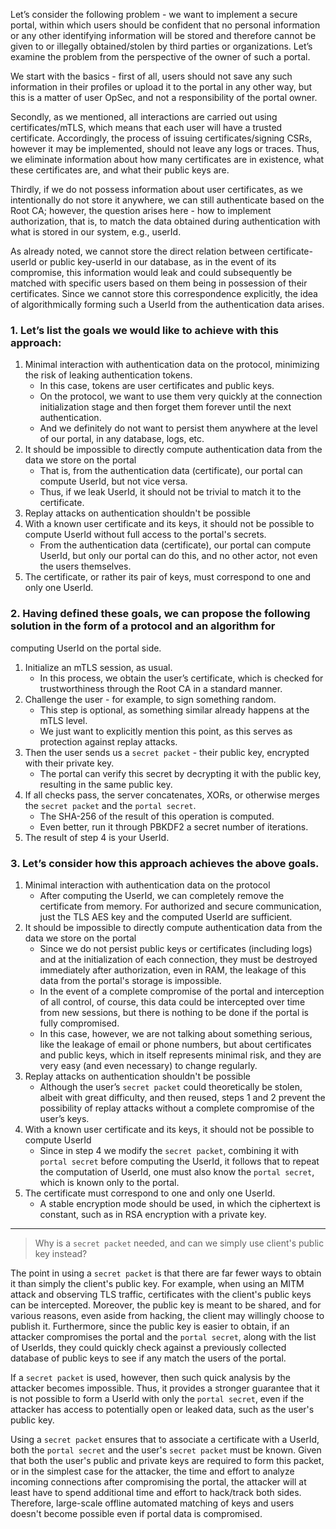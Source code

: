 Let’s consider the following problem - we want to implement a secure portal, within which users should be confident that 
no personal information or any other identifying information will be stored and therefore cannot be given to or 
illegally obtained/stolen by third parties or organizations. 
Let’s examine the problem from the perspective of the owner of such a portal.

We start with the basics - first of all, users should not save any such information in their profiles or upload it 
to the portal in any other way, but this is a matter of user OpSec, and not a responsibility of the portal owner.

Secondly, as we mentioned, all interactions are carried out using certificates/mTLS, which means that each user will 
have a trusted certificate. Accordingly, the process of issuing certificates/signing CSRs, however it may be implemented, 
should not leave any logs or traces. Thus, we eliminate information about how many certificates are in existence, 
what these certificates are, and what their public keys are.

Thirdly, if we do not possess information about user certificates, as we intentionally do not store it anywhere, we can 
still authenticate based on the Root CA; however, the question arises here - how to implement authorization, that is, to 
match the data obtained during authentication with what is stored in our system, e.g., userId.

As already noted, we cannot store the direct relation between certificate-userId or public key-userId in our database, 
as in the event of its compromise, this information would leak and could subsequently be matched with specific users 
based on them being in possession of their certificates. Since we cannot store this correspondence explicitly, the idea 
of algorithmically forming such a UserId from the authentication data arises.

### 1. Let’s list the goals we would like to achieve with this approach:

1. Minimal interaction with authentication data on the protocol, minimizing the risk of leaking authentication tokens.
   - In this case, tokens are user certificates and public keys.
   - On the protocol, we want to use them very quickly at the connection initialization stage and then forget them 
forever until the next authentication.
   - And we definitely do not want to persist them anywhere at the level of our portal, in any database, logs, etc.
2. It should be impossible to directly compute authentication data from the data we store on the portal
   - That is, from the authentication data (certificate), our portal can compute UserId, but not vice versa.
   - Thus, if we leak UserId, it should not be trivial to match it to the certificate.
3. Replay attacks on authentication shouldn't be possible
4. With a known user certificate and its keys, it should not be possible to compute UserId without full access to the 
portal's secrets.
    - From the authentication data (certificate), our portal can compute UserId, but only our portal can do this, and 
no other actor, not even the users themselves.
5. The certificate, or rather its pair of keys, must correspond to one and only one UserId.

### 2. Having defined these goals, we can propose the following solution in the form of a protocol and an algorithm for 
computing UserId on the portal side.

1. Initialize an mTLS session, as usual.
    - In this process, we obtain the user’s certificate, which is checked for trustworthiness through the Root CA in a 
standard manner.
2. Challenge the user - for example, to sign something random.
    - This step is optional, as something similar already happens at the mTLS level.
    - We just want to explicitly mention this point, as this serves as protection against replay attacks.
3. Then the user sends us a `secret packet` - their public key, encrypted with their private key.
    - The portal can verify this secret by decrypting it with the public key, resulting in the same public key.
4. If all checks pass, the server concatenates, XORs, or otherwise merges the `secret packet` and the `portal secret`.
    - The SHA-256 of the result of this operation is computed.
    - Even better, run it through PBKDF2 a secret number of iterations.
5. The result of step 4 is your UserId.

### 3. Let’s consider how this approach achieves the above goals.
1. Minimal interaction with authentication data on the protocol
    - After computing the UserId, we can completely remove the certificate from memory. For authorized and secure 
communication, just the TLS AES key and the computed UserId are sufficient.
2. It should be impossible to directly compute authentication data from the data we store on the portal
    - Since we do not persist public keys or certificates (including logs) and at the initialization of each connection, 
they must be destroyed immediately after authorization, even in RAM, the leakage of this data from the portal's storage 
is impossible.
    - In the event of a complete compromise of the portal and interception of all control, of course, this data could 
be intercepted over time from new sessions, but there is nothing to be done if the portal is fully compromised.
    - In this case, however, we are not talking about something serious, like the leakage of email or phone numbers, 
but about certificates and public keys, which in itself represents minimal risk, and they are very easy (and even 
necessary) to change regularly.
3. Replay attacks on authentication shouldn't be possible
    - Although the user’s `secret packet` could theoretically be stolen, albeit with great difficulty, and then reused, 
steps 1 and 2 prevent the possibility of replay attacks without a complete compromise of the user’s keys.
4. With a known user certificate and its keys, it should not be possible to compute UserId
    - Since in step 4 we modify the `secret packet`, combining it with `portal secret` before computing the UserId, it 
follows that to repeat the computation of UserId, one must also know the `portal secret`, which is known only to the 
portal.
5. The certificate must correspond to one and only one UserId.
   - A stable encryption mode should be used, in which the ciphertext is constant, such as in RSA encryption with a 
private key.

---

> Why is a `secret packet` needed, and can we simply use client's public key instead?

The point in using a `secret packet` is that there are far fewer ways to obtain it than simply the client's public key. 
For example, when using an MITM attack and observing TLS traffic, certificates with the client's public keys can be 
intercepted. Moreover, the public key is meant to be shared, and for various reasons, even aside from hacking, the 
client may willingly choose to publish it. Furthermore, since the public key is easier to obtain, if an attacker 
compromises the portal and the `portal secret`, along with the list of UserIds, they could quickly check against a 
previously collected database of public keys to see if any match the users of the portal.

If a `secret packet` is used, however, then such quick analysis by the attacker becomes impossible. Thus, it provides a 
stronger guarantee that it is not possible to form a UserId with only the `portal secret`, even if the attacker has 
access to potentially open or leaked data, such as the user's public key.

Using a `secret packet` ensures that to associate a certificate with a UserId, both the `portal secret` and the user's 
`secret packet` must be known. Given that both the user's public and private keys are required to form this packet, 
or in the simplest case for the attacker, the time and effort to analyze incoming connections after compromising 
the portal, the attacker will at least have to spend additional time and effort to hack/track both sides. Therefore, 
large-scale offline automated matching of keys and users doesn't become possible even if portal data is compromised.
